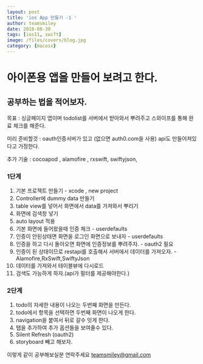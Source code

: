 ```yaml
---
layout: post
title: 'ios App 만들기 -1 ' 
author: teamsmiley
date: 2018-08-30
tags: [ios11, swift]
image: /files/covers/blog.jpg
category: {macosx}
---
```


# 아이폰용 앱을 만들어 보려고 한다.

## 공부하는 법을 적어보자.

목표 : 싱글페이지 앱이며 todolist를 서버에서 받아와서 뿌려주고 스와이프를 통해 완료 체크를 해준다.

미리 준비할것 : oauth인증서버가 있고 (없으면 auth0.com을 사용) api도 만들어져있다고 가정한다. 

추가 기술 : cocoapod , alamofire ,  rxswift, swiftyjson,

### 1단계
1. 기본 프로젝트 만들기 - xcode , new project
1. Controller에 dummy data 만들기 
1. table view를 넣어서 화면에서 data를 가져와서 뿌리기
1. 화면에 검색창 넣기 
1. auto layout 적용
1. 기본 화면에 들어왔을때 인증 체크 - userdefaults 
1. 인증이 안된상태면 화면을 로그인 화면으로 보내자 - userdefaults
1. 인증을 하고 다시 돌아오면 화면에 인증정보를 뿌려주자. - oauth2 필요
1. 인증이 된 상태이므로 restapi를 호출해서 서버에서 데이터를 가져오자. - Alamofire,RxSwift,SwiftyJson
1. 데이터를 가져와서 테이블뷰에 다시로드
1. 검색도 가능하게 하자.(api가 필터를 제공해야한다.)

### 2단계 

1. todo의 자세한 내용이 나오는 두번째 화면을 만든다. 
1. todo에서 항목을 선택하면 두번째 화면이 나오게 한다.
1. navigation을 붙여서 뒤로 갈수 잇게 한다.
1. 탭을 추가하여 추가 옵션들을 보여줄수 있다.
1. Silent Refresh (oauth2)
1. storyboard 빼고 해보자.

이렇게 같이 공부해보실분 연락주세요 teamsmiley@gmail.com

